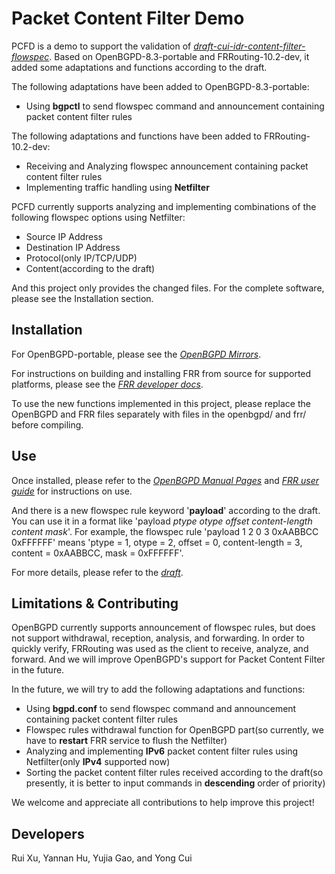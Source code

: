 Packet Content Filter Demo
==========================

PCFD is a demo to support the validation of *[draft-cui-idr-content-filter-flowspec](https://datatracker.ietf.org/doc/draft-cui-idr-content-filter-flowspec/)*. Based on OpenBGPD-8.3-portable and FRRouting-10.2-dev, it added some adaptations and functions according to the draft. 

The following adaptations have been added to OpenBGPD-8.3-portable: 
* Using **bgpctl** to send flowspec command and announcement containing packet content filter rules

The following adaptations and functions have been added to FRRouting-10.2-dev: 
* Receiving and Analyzing flowspec announcement containing packet content filter rules
* Implementing traffic handling using **Netfilter**

PCFD currently supports analyzing and implementing combinations of the following flowspec options using Netfilter: 
* Source IP Address
* Destination IP Address
* Protocol(only IP/TCP/UDP)
* Content(according to the draft)

And this project only provides the changed files. For the complete software, please see the Installation section. 

Installation
------------

For OpenBGPD-portable, please see the
*[OpenBGPD Mirrors](https://www.openbgp.org/ftp.html)*.

For instructions on building and installing FRR from source for supported platforms, please see the
*[FRR developer docs](http://docs.frrouting.org/projects/dev-guide/en/latest/building.html)*.

To use the new functions implemented in this project, 
please replace the OpenBGPD and FRR files separately with files in the openbgpd/ and frr/ before compiling. 

Use
---

Once installed, please refer to the *[OpenBGPD Manual Pages](http://openbgp.org/manual.html)* and *[FRR user guide](http://docs.frrouting.org/)*
for instructions on use. 

And there is a new flowspec rule keyword '**payload**' according to the draft. 
You can use it in a format like 'payload *ptype* *otype* *offset* *content-length* *content* *mask*'. 
For example, the flowspec rule 'payload 1 2 0 3 0xAABBCC 0xFFFFFF' means
'ptype = 1, otype = 2, offset = 0, content-length = 3, content = 0xAABBCC, mask = 0xFFFFFF'. 

For more details, please refer to the *[draft](https://datatracker.ietf.org/doc/draft-cui-idr-content-filter-flowspec/)*.

Limitations & Contributing
--------------------------

OpenBGPD currently supports announcement of flowspec rules, but does not support withdrawal, reception, analysis, and forwarding. 
In order to quickly verify, FRRouting was used as the client to receive, analyze, and forward. 
And we will improve OpenBGPD's support for Packet Content Filter in the future.

In the future, we will try to add the following adaptations and functions: 
* Using **bgpd.conf** to send flowspec command and announcement containing packet content filter rules
* Flowspec rules withdrawal function for OpenBGPD part(so currently, we have to **restart** FRR service to flush the Netfilter)
* Analyzing and implementing **IPv6** packet content filter rules using Netfilter(only **IPv4** supported now)
* Sorting the packet content filter rules received according to the draft(so presently, it is better to input commands in **descending** order of priority)

We welcome and appreciate all contributions to help improve this project! 

Developers
----------
Rui Xu, Yannan Hu, Yujia Gao, and Yong Cui

